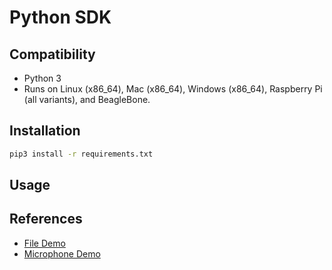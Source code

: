 # Python SDK

## Compatibility

* Python 3
* Runs on Linux (x86_64), Mac (x86_64), Windows (x86_64), Raspberry Pi (all variants), and BeagleBone.

## Installation

```bash
pip3 install -r requirements.txt
```

## Usage

## References

* [File Demo](/demo/python/picovoice_demo_file.py) 
* [Microphone Demo](/demo/python/picovoice_demo_mic.py)
